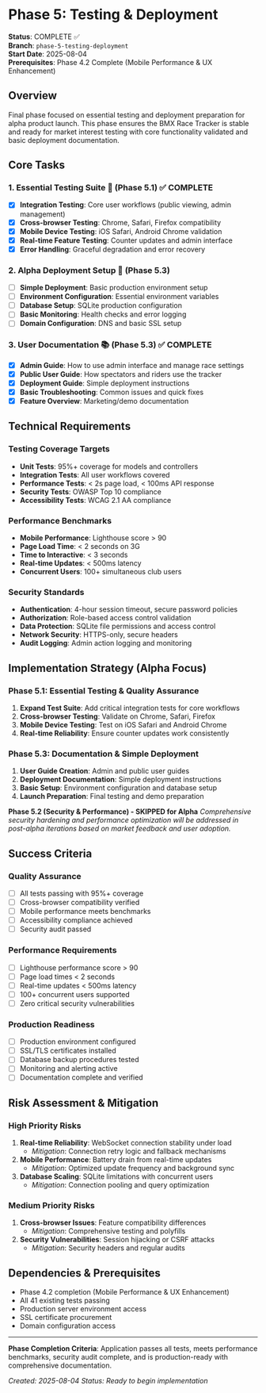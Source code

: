 # Phase 5: Testing & Deployment

**Status**: COMPLETE ✅  
**Branch**: `phase-5-testing-deployment`  
**Start Date**: 2025-08-04  
**Prerequisites**: Phase 4.2 Complete (Mobile Performance & UX Enhancement)

## Overview
Final phase focused on essential testing and deployment preparation for alpha product launch. This phase ensures the BMX Race Tracker is stable and ready for market interest testing with core functionality validated and basic deployment documentation.

## Core Tasks

### 1. Essential Testing Suite 🧪 (Phase 5.1) ✅ COMPLETE
- [x] **Integration Testing**: Core user workflows (public viewing, admin management)
- [x] **Cross-browser Testing**: Chrome, Safari, Firefox compatibility  
- [x] **Mobile Device Testing**: iOS Safari, Android Chrome validation
- [x] **Real-time Feature Testing**: Counter updates and admin interface
- [x] **Error Handling**: Graceful degradation and error recovery

### 2. Alpha Deployment Setup 🚀 (Phase 5.3)
- [ ] **Simple Deployment**: Basic production environment setup
- [ ] **Environment Configuration**: Essential environment variables
- [ ] **Database Setup**: SQLite production configuration
- [ ] **Basic Monitoring**: Health checks and error logging
- [ ] **Domain Configuration**: DNS and basic SSL setup

### 3. User Documentation 📚 (Phase 5.3) ✅ COMPLETE
- [x] **Admin Guide**: How to use admin interface and manage race settings
- [x] **Public User Guide**: How spectators and riders use the tracker
- [x] **Deployment Guide**: Simple deployment instructions
- [x] **Basic Troubleshooting**: Common issues and quick fixes
- [x] **Feature Overview**: Marketing/demo documentation

## Technical Requirements

### Testing Coverage Targets
- **Unit Tests**: 95%+ coverage for models and controllers
- **Integration Tests**: All user workflows covered
- **Performance Tests**: < 2s page load, < 100ms API response
- **Security Tests**: OWASP Top 10 compliance
- **Accessibility Tests**: WCAG 2.1 AA compliance

### Performance Benchmarks
- **Mobile Performance**: Lighthouse score > 90
- **Page Load Time**: < 2 seconds on 3G
- **Time to Interactive**: < 3 seconds
- **Real-time Updates**: < 500ms latency
- **Concurrent Users**: 100+ simultaneous club users

### Security Standards
- **Authentication**: 4-hour session timeout, secure password policies
- **Authorization**: Role-based access control validation
- **Data Protection**: SQLite file permissions and access control
- **Network Security**: HTTPS-only, secure headers
- **Audit Logging**: Admin action logging and monitoring

## Implementation Strategy (Alpha Focus)

### Phase 5.1: Essential Testing & Quality Assurance
1. **Expand Test Suite**: Add critical integration tests for core workflows
2. **Cross-browser Testing**: Validate on Chrome, Safari, Firefox
3. **Mobile Device Testing**: Test on iOS Safari and Android Chrome
4. **Real-time Reliability**: Ensure counter updates work consistently

### Phase 5.3: Documentation & Simple Deployment
1. **User Guide Creation**: Admin and public user guides
2. **Deployment Documentation**: Simple deployment instructions
3. **Basic Setup**: Environment configuration and database setup
4. **Launch Preparation**: Final testing and demo preparation

**Phase 5.2 (Security & Performance) - SKIPPED for Alpha**
*Comprehensive security hardening and performance optimization will be addressed in post-alpha iterations based on market feedback and user adoption.*

## Success Criteria

### Quality Assurance
- [ ] All tests passing with 95%+ coverage
- [ ] Cross-browser compatibility verified
- [ ] Mobile performance meets benchmarks
- [ ] Accessibility compliance achieved
- [ ] Security audit passed

### Performance Requirements
- [ ] Lighthouse performance score > 90
- [ ] Page load times < 2 seconds
- [ ] Real-time updates < 500ms latency
- [ ] 100+ concurrent users supported
- [ ] Zero critical security vulnerabilities

### Production Readiness
- [ ] Production environment configured
- [ ] SSL/TLS certificates installed
- [ ] Database backup procedures tested
- [ ] Monitoring and alerting active
- [ ] Documentation complete and verified

## Risk Assessment & Mitigation

### High Priority Risks
1. **Real-time Reliability**: WebSocket connection stability under load
   - *Mitigation*: Connection retry logic and fallback mechanisms
2. **Mobile Performance**: Battery drain from real-time updates
   - *Mitigation*: Optimized update frequency and background sync
3. **Database Scaling**: SQLite limitations with concurrent users
   - *Mitigation*: Connection pooling and query optimization

### Medium Priority Risks
1. **Cross-browser Issues**: Feature compatibility differences
   - *Mitigation*: Comprehensive testing and polyfills
2. **Security Vulnerabilities**: Session hijacking or CSRF attacks
   - *Mitigation*: Security headers and regular audits

## Dependencies & Prerequisites
- Phase 4.2 completion (Mobile Performance & UX Enhancement)
- All 41 existing tests passing
- Production server environment access
- SSL certificate procurement
- Domain configuration access

---

**Phase Completion Criteria**: Application passes all tests, meets performance benchmarks, security audit complete, and is production-ready with comprehensive documentation.

*Created: 2025-08-04*
*Status: Ready to begin implementation*